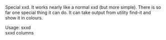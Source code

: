 Special xxd.
It works nearly like a normal xxd (but more simple).
There is so far one special thing it can do. It can take output from utility find-it and show it in colours.

Usage: 	sxxd  
	sxxd columns

